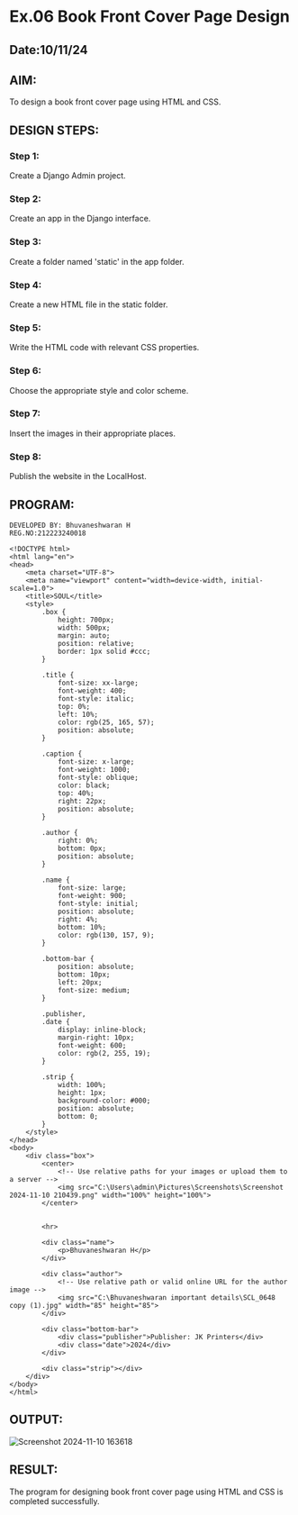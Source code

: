 # Ex.06 Book Front Cover Page Design
## Date:10/11/24

## AIM:
To design a book front cover page using HTML and CSS.

## DESIGN STEPS:

### Step 1:
Create a Django Admin project.

### Step 2:
Create an app in the Django interface.

### Step 3:
Create a folder named 'static' in the app folder.

### Step 4:
Create a new HTML file in the static folder.

### Step 5:
Write the HTML code with relevant CSS properties.

### Step 6:
Choose the appropriate style and color scheme.

### Step 7:
Insert the images in their appropriate places.

### Step 8:
Publish the website in the LocalHost.

## PROGRAM:
```
DEVELOPED BY: Bhuvaneshwaran H
REG.NO:212223240018
```
```
<!DOCTYPE html>
<html lang="en">
<head>
    <meta charset="UTF-8">
    <meta name="viewport" content="width=device-width, initial-scale=1.0">
    <title>SOUL</title>
    <style>
        .box {
            height: 700px;
            width: 500px;
            margin: auto;
            position: relative;
            border: 1px solid #ccc;
        }

        .title {
            font-size: xx-large;
            font-weight: 400;
            font-style: italic;
            top: 0%;
            left: 10%;
            color: rgb(25, 165, 57);
            position: absolute;
        }

        .caption {
            font-size: x-large;
            font-weight: 1000;
            font-style: oblique;
            color: black;
            top: 40%;
            right: 22px;
            position: absolute;
        }

        .author {
            right: 0%;
            bottom: 0px;
            position: absolute;
        }

        .name {
            font-size: large;
            font-weight: 900;
            font-style: initial;
            position: absolute;
            right: 4%;
            bottom: 10%;
            color: rgb(130, 157, 9);
        }

        .bottom-bar {
            position: absolute;
            bottom: 10px;
            left: 20px;
            font-size: medium;
        }

        .publisher,
        .date {
            display: inline-block;
            margin-right: 10px;
            font-weight: 600;
            color: rgb(2, 255, 19);
        }

        .strip {
            width: 100%;
            height: 1px;
            background-color: #000;
            position: absolute;
            bottom: 0;
        }
    </style>
</head>
<body>
    <div class="box">
        <center>
            <!-- Use relative paths for your images or upload them to a server -->
            <img src="C:\Users\admin\Pictures\Screenshots\Screenshot 2024-11-10 210439.png" width="100%" height="100%">
        </center>
        

        <hr>

        <div class="name">
            <p>Bhuvaneshwaran H</p>
        </div>

        <div class="author">
            <!-- Use relative path or valid online URL for the author image -->
            <img src="C:\Bhuvaneshwaran important details\SCL_0648 copy (1).jpg" width="85" height="85">
        </div>

        <div class="bottom-bar">
            <div class="publisher">Publisher: JK Printers</div>
            <div class="date">2024</div>
        </div>

        <div class="strip"></div>
    </div>
</body>
</html>

```
## OUTPUT:
![Screenshot 2024-11-10 163618](https://github.com/user-attachments/assets/7e73a82b-3a61-4066-9b6f-ea7a666c1f4c)


## RESULT:
The program for designing book front cover page using HTML and CSS is completed successfully.
